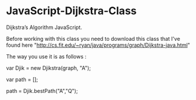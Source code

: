 JavaScript-Dijkstra-Class
=========================

Dijkstra’s Algorithm JavaScript.

Before working with this class you need to download this class that I've found here "http://cs.fit.edu/~ryan/java/programs/graph/Dijkstra-java.html"

The way you use it is as follows :

var Djik = new Djikstra(graph, "A");

var path = [];

path = Djik.bestPath("A","Q");
